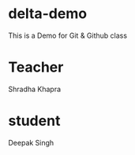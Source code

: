 # delta-demo
This is a Demo for Git &amp; Github class

# Teacher 
Shradha Khapra 

# student
Deepak Singh
